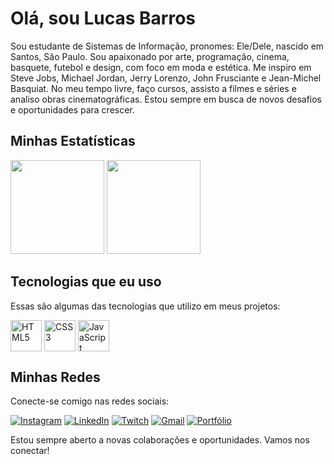 <div>
  <h1>Olá, sou Lucas Barros</h1>
  <p>Sou estudante de Sistemas de Informação, pronomes: Ele/Dele, nascido em Santos, São Paulo. Sou apaixonado por arte, programação, cinema, basquete, futebol e design, com foco em moda e estética. Me inspiro em Steve Jobs, Michael Jordan, Jerry Lorenzo, John Frusciante e Jean-Michel Basquiat. No meu tempo livre, faço cursos, assisto a filmes e séries e analiso obras cinematográficas. Estou sempre em busca de novos desafios e oportunidades para crescer.</p>
</div>

<h2>Minhas Estatísticas</h2>
<div>
  <img height="150em" src="https://github-readme-stats.vercel.app/api?username=lucasweacked&theme=dark&include_all_commits=true&show_icons=true"/>
  <img height="150em" src="https://github-readme-stats.vercel.app/api/top-langs/?username=lucasweacked&theme=dark"/>
</div>

<h2>Tecnologias que eu uso</h2>
<p>Essas são algumas das tecnologias que utilizo em meus projetos:</p>
<div>
  <img width="50px" align="center" src="https://cdn.jsdelivr.net/gh/devicons/devicon/icons/html5/html5-plain-wordmark.svg" alt="HTML5"/>
  <img width="50px" align="center" src="https://cdn.jsdelivr.net/gh/devicons/devicon/icons/css3/css3-plain-wordmark.svg" alt="CSS3"/>
  <img width="50px" align="center" src="https://cdn.jsdelivr.net/gh/devicons/devicon/icons/javascript/javascript-plain.svg" alt="JavaScript"/>
</div>

<h2>Minhas Redes</h2>
<p>Conecte-se comigo nas redes sociais:</p>
<div>
  <a href="https://instagram.com/21lucasbarros" target="_blank"><img src="https://img.shields.io/badge/-Instagram-%23E4405F?style=for-the-badge&logo=instagram&logoColor=white" alt="Instagram"></a>
  <a href="https://www.linkedin.com/in/lucasbarrossimon/" target="_blank"><img src="https://img.shields.io/badge/-LinkedIn-%230077B5?style=for-the-badge&logo=linkedin&logoColor=white" alt="LinkedIn"></a>
  <a href="https://www.twitch.tv/weacked_" target="_blank"><img src="https://img.shields.io/badge/Twitch-9146FF?style=for-the-badge&logo=twitch&logoColor=white" alt="Twitch"></a>
  <a href="mailto:lucasweacked21@gmail.com"><img src="https://img.shields.io/badge/-Gmail-%23333?style=for-the-badge&logo=gmail&logoColor=white" alt="Gmail"></a>
  <a href="https://lucasweacked.github.io/portfolio/" target="_blank"><img src="https://img.shields.io/badge/website-000000?style=for-the-badge&logo=About.me&logoColor=white" alt="Portfólio"></a>
</div>

<p>Estou sempre aberto a novas colaborações e oportunidades. Vamos nos conectar!</p>
